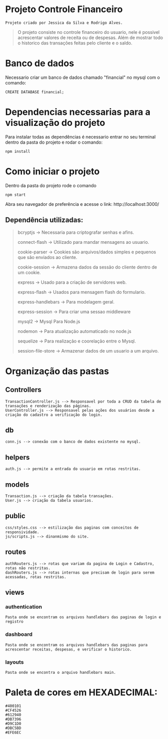# Projeto Controle Financeiro
    Projeto criado por Jessica da Silva e Rodrigo Alves.

> O projeto consiste no controle financeiro do usuario, nele é possivel acrescentar valores de receita ou de despesas. Além de mostrar todo o historico das transações feitas pelo cliente e o saldo.


# Banco de dados
Necessario criar um banco de dados chamado "financial" no mysql com o comando: 
```    
CREATE DATABASE financial;
```

# Dependencias necessarias para a visualização do projeto

Para instalar todas as dependências é necessario entrar no seu terminal dentro da pasta do projeto e rodar o comando:
```
npm install    
```
# Como iniciar o projeto
Dentro da pasta do projeto rode o comando 
```
npm start
```
Abra seu navegador de preferência e acesse o link: http://localhost:3000/


## Dependência utilizadas:
>  
> bcryptjs -> Necessaria para criptografar senhas e afins.
> 
> connect-flash -> Utilizado para mandar mensagens ao usuario.
> 
> cookie-parser -> Cookies são arquivos/dados simples e pequenos que são enviados ao cliente.
> 
> cookie-session -> Armazena dados da sessão do cliente dentro de um cookie.
> 
>express -> Usado para a criação de servidores web.
> 
> express-flash -> Usados para mensagem flash do formulario.
> 
> express-handlebars -> Para modelagem geral.
> 
> express-session -> Para criar uma sessao middleware
> 
> mysql2 -> Mysql Para Node.js
> 
> nodemon -> Para atualização automaticado no node.js
> 
> sequelize -> Para realização e coorelação entre o Mysql.
> 
> session-file-store -> Armazenar dados de um usuario a um arquivo.
> 

# Organização das pastas

## Controllers
    TransactionController.js --> Responsavel por toda a CRUD da tabela de transações e renderização das páginas.
    UserController.js --> Responsavel pelas ações dos usuários desde a criação do cadastro a verificação do login.
    
## db
    conn.js --> conexão com o banco de dados existente no mysql.
    
## helpers
    auth.js --> permite a entrada do usuario em rotas restritas.
    
## models
    Transaction.js --> criação da tabela transações.
    User.js --> criação da tabela usuarios.
    
## public
    css/styles.css --> estilização das paginas com conceitos de responsividade.
    js/scripts.js --> dinanmismo do site.
    
## routes
    authRouters.js --> rotas que variam da pagina de Login e Cadastro, rotas não restritas.
    dashRouters.js --> rotas internas que precisam de login para serem acessadas, rotas restritas.
    
## views

### authentication
    Pasta onde se encontram os arquivos handlebars das paginas de login e registro

### dashboard
    Pasta onde se encontram os arquivos handlebars das paginas para acrescentar receitas, despesas, e verificar o historico. 

### layouts
    Pasta onde se encontra o arquivo handlebars main.


# Paleta de cores em HEXADECIMAL:
    #400101
    #CF4526
    #612940
    #DB7396
    #D9C1D0
    #DBC5BD
    #EFE6EC
